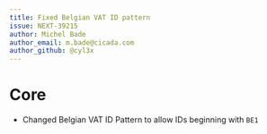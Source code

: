 ```yaml
---
title: Fixed Belgian VAT ID pattern
issue: NEXT-39215
author: Michel Bade
author_email: m.bade@cicada.com
author_github: @cyl3x
---
```

# Core
* Changed Belgian VAT ID Pattern to allow IDs beginning with `BE1`
